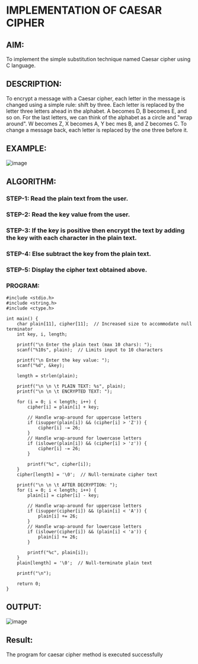 # IMPLEMENTATION OF CAESAR CIPHER
## AIM:

To implement the simple substitution technique named Caesar cipher using C language.

## DESCRIPTION:

To encrypt a message with a Caesar cipher, each letter in the message is changed using a simple rule: shift by three. Each letter is replaced by the letter three letters ahead in the alphabet. A becomes D, B becomes E, and so on. For the last letters, we can think of the
alphabet as a circle and "wrap around". W becomes Z, X becomes A, Y bec mes B, and Z
becomes C. To change a message back, each letter is replaced by the one three before it.

## EXAMPLE:

![image](https://github.com/Hemamanigandan/CNS/assets/149653568/eb9c6c43-8c80-4cdd-b9d4-91705a311c79)

## ALGORITHM:

### STEP-1: Read the plain text from the user.
### STEP-2: Read the key value from the user.
### STEP-3: If the key is positive then encrypt the text by adding the key with each character in the plain text.
### STEP-4: Else subtract the key from the plain text.
### STEP-5: Display the cipher text obtained above.


### PROGRAM:
```
#include <stdio.h>
#include <string.h>
#include <ctype.h>

int main() {
    char plain[11], cipher[11];  // Increased size to accommodate null terminator
    int key, i, length;

    printf("\n Enter the plain text (max 10 chars): ");
    scanf("%10s", plain);  // Limits input to 10 characters

    printf("\n Enter the key value: ");
    scanf("%d", &key);

    length = strlen(plain);

    printf("\n \n \t PLAIN TEXT: %s", plain);
    printf("\n \n \t ENCRYPTED TEXT: ");

    for (i = 0; i < length; i++) {
        cipher[i] = plain[i] + key;

        // Handle wrap-around for uppercase letters
        if (isupper(plain[i]) && (cipher[i] > 'Z')) {
            cipher[i] -= 26;
        }
        // Handle wrap-around for lowercase letters
        if (islower(plain[i]) && (cipher[i] > 'z')) {
            cipher[i] -= 26;
        }

        printf("%c", cipher[i]);
    }
    cipher[length] = '\0';  // Null-terminate cipher text

    printf("\n \n \t AFTER DECRYPTION: ");
    for (i = 0; i < length; i++) {
        plain[i] = cipher[i] - key;

        // Handle wrap-around for uppercase letters
        if (isupper(cipher[i]) && (plain[i] < 'A')) {
            plain[i] += 26;
        }
        // Handle wrap-around for lowercase letters
        if (islower(cipher[i]) && (plain[i] < 'a')) {
            plain[i] += 26;
        }

        printf("%c", plain[i]);
    }
    plain[length] = '\0';  // Null-terminate plain text

    printf("\n");

    return 0;
}
```

## OUTPUT:

![image](https://github.com/user-attachments/assets/ca32c826-e3c7-4259-93dc-28c420e7bc31)


## Result:
The program for caesar cipher method is executed successfully
